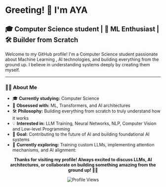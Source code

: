 # Greeting! 👋 I'm AYA

## 🎓 Computer Science student | 🤖 ML Enthusiast | 🛠️ Builder from Scratch

Welcome to my GitHub profile! I'm a Computer Science student passionate about Machine Learning , AI technologies, and building everything from the ground up. I believe in understanding systems deeply by creating them myself.

---

### 🧑‍💻 About Me

- 🎓 **Currently studying:** Computer Science 
- 🤖 **Obsessed with:** ML, Transformers, and AI architectures
- 🛠️ **Philosophy:** Building everything from scratch to truly understand how it works
- 💡 **Interested in:** LLM Training, Neural Networks, NLP, Computer Vision and Low-level Programming
- 🎯 **Goal:** Contributing to the future of AI and building foundational AI systems
- 🔬 **Currently exploring:** Training custom LLMs, implementing attention mechanisms, and AI alignment:


<div align="center">


**Thanks for visiting my profile! Always excited to discuss LLMs, AI architectures, or collaborate on building something amazing from the ground up! 🤖🚀**

![Profile Views](https://komarev.com/ghpvc/?username=AYAAT1&color=brightgreen&style=flat-square&label=Profile+Views)

</div>
